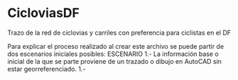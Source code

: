 # CicloviasDF
Trazo de la red de ciclovias y carriles con preferencia para ciclistas en el DF 

Para explicar el proceso realizado al crear este archivo se puede partir de dos escenarios iniciales posibles:
ESCENARIO 1.- La información base o inicial de la que se parte proviene de un trazado o dibujo en AutoCAD sin estar georreferenciado.
  1.- 
